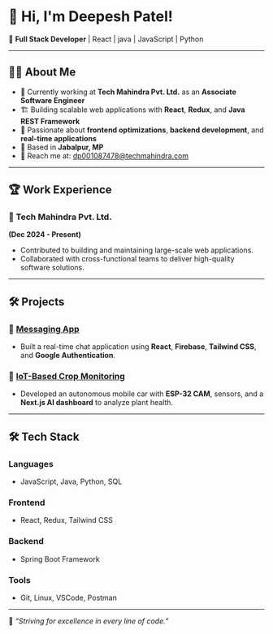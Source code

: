 # 👋 Hi, I'm Deepesh Patel!

🚀 **Full Stack Developer** | React | java | JavaScript | Python

---

## 👨‍💻 About Me

- 🔭 Currently working at **Tech Mahindra Pvt. Ltd.** as an **Associate Software Engineer**
- 🏗 Building scalable web applications with **React**, **Redux**, and **Java REST Framework**
- 🎨 Passionate about **frontend optimizations**, **backend development**, and **real-time applications**
- 📍 Based in **Jabalpur, MP**
- 📧 Reach me at: [dp001087478@techmahindra.com](mailto:dp001087478@techmahindra.com)

---

## 🏆 Work Experience

### 🚀 Tech Mahindra Pvt. Ltd. 
**(Dec 2024 - Present)**  
- Contributed to building and maintaining large-scale web applications.
- Collaborated with cross-functional teams to deliver high-quality software solutions.

---

## 🛠 Projects

### 💬 [Messaging App](#)
- Built a real-time chat application using **React**, **Firebase**, **Tailwind CSS**, and **Google Authentication**.

### 🌱 [IoT-Based Crop Monitoring](#)
- Developed an autonomous mobile car with **ESP-32 CAM**, sensors, and a **Next.js AI dashboard** to analyze plant health.

---

## 🛠 Tech Stack

### **Languages**
- JavaScript, Java, Python, SQL

### **Frontend**
- React, Redux, Tailwind CSS

### **Backend**
- Spring Boot Framework

### **Tools**
- Git, Linux, VSCode, Postman

---

🌟 _“Striving for excellence in every line of code.”_
